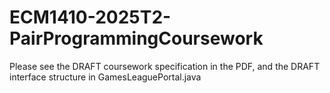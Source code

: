 # ECM1410-2025T2-PairProgrammingCoursework

Please see the DRAFT coursework specification in the PDF, and the DRAFT interface structure in GamesLeaguePortal.java

